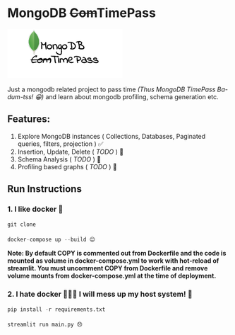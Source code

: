 # MongoDB ~~Com~~TimePass
![timepass](assets/timepass-logo.png)

Just a mongodb related project to pass time *(Thus MongoDB TimePass Ba-dum-tss! 😁)* and learn about mongodb profiling, schema generation etc.

## Features:
1. Explore MongoDB instances ( Collections, Databases, Paginated queries, filters, projection ) ✅
2. Insertion, Update, Delete ( *TODO* ) 📝
3. Schema Analysis ( *TODO* ) 📝
4. Profiling based graphs ( *TODO* ) 📝

## Run Instructions

### 1. I like docker 🐳
```python
git clone 

docker-compose up --build 😊
```
**Note: By default COPY is commented out from Dockerfile and the code is mounted as volume in docker-compose.yml to work with hot-reload of streamlit.
You must uncomment COPY from Dockerfile and remove volume mounts from docker-compose.yml at the time of deployment.**

### 2. I hate docker 🔪🐳🔪 I will mess up my host system! 🎉

```python
pip install -r requirements.txt

streamlit run main.py 😞
```
